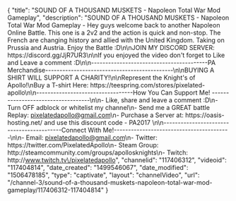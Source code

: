 {
    "title": "SOUND OF A THOUSAND MUSKETS - Napoleon Total War Mod Gameplay",
    "description": "SOUND OF A THOUSAND MUSKETS - Napoleon Total War Mod Gameplay - Hey guys welcome back to another Napoleon Online Battle.  This one is a 2v2 and the action is quick and non-stop. The French are changing history and allied with the United Kingdom. Taking on Prussia and Austria.  Enjoy the Battle :D\n\nJOIN MY DISCORD SERVER: https:\/\/discord.gg\/JjR7UR3\n\nIf you enjoyed the video don't forget to Like and Leave a comment :D\n\n-----------------------------------------PA Merchandise---------------------------------------------\n\nBUYING A SHIRT WILL SUPPORT A CHARITY!\n\nRepresent the Knight's of Apollo!\nBuy a T-shirt Here: https:\/\/teespring.com\/stores\/pixelated-apollo\n\n----------------------------------How You Can Support Me! -----------------------------------\n\n- Like, share and leave a comment :D\n- Turn OFF adblock or whitelist my channel\n- Send me a GREAT battle Replay: pixelatedapollo@gmail.com\n- Purchase a Server at: https:\/\/oasis-hosting.net\/ and use this discount code - PA2017 \n\n------------------------------------------Connect With Me!-----------------------------------------\n\n- Email: pixelatedapollo@gmail.com\n- Twitter: https:\/\/twitter.com\/PixelatedApollo\n- Steam Group:  http:\/\/steamcommunity.com\/groups\/apollosknights\n- Twitch: http:\/\/www.twitch.tv\/pixelatedapollo",
    "channelid": "117406312",
    "videoid": "117404814",
    "date_created": "1499546067",
    "date_modified": "1506478185",
    "type": "captivate",
    "layout": "channelVideo",
    "url": "\/channel-3\/sound-of-a-thousand-muskets-napoleon-total-war-mod-gameplay\/117406312-117404814"
}